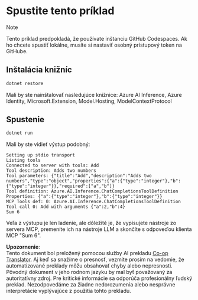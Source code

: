 <!--
CO_OP_TRANSLATOR_METADATA:
{
  "original_hash": "24b8b80f2e64a0ee05d1fc394c158638",
  "translation_date": "2025-05-17T10:44:07+00:00",
  "source_file": "03-GettingStarted/03-llm-client/solution/dotnet/README.md",
  "language_code": "sk"
}
-->
# Spustite tento príklad

> [!NOTE]
> Tento príklad predpokladá, že používate inštanciu GitHub Codespaces. Ak ho chcete spustiť lokálne, musíte si nastaviť osobný prístupový token na GitHube.

## Inštalácia knižníc

```sh
dotnet restore
```

Mali by ste nainštalovať nasledujúce knižnice: Azure AI Inference, Azure Identity, Microsoft.Extension, Model.Hosting, ModelContextProtocol

## Spustenie

```sh 
dotnet run
```

Mali by ste vidieť výstup podobný:

```text
Setting up stdio transport
Listing tools
Connected to server with tools: Add
Tool description: Adds two numbers
Tool parameters: {"title":"Add","description":"Adds two numbers","type":"object","properties":{"a":{"type":"integer"},"b":{"type":"integer"}},"required":["a","b"]}
Tool definition: Azure.AI.Inference.ChatCompletionsToolDefinition
Properties: {"a":{"type":"integer"},"b":{"type":"integer"}}
MCP Tools def: 0: Azure.AI.Inference.ChatCompletionsToolDefinition
Tool call 0: Add with arguments {"a":2,"b":4}
Sum 6
```

Veľa z výstupu je len ladenie, ale dôležité je, že vypisujete nástroje zo servera MCP, premeníte ich na nástroje LLM a skončíte s odpoveďou klienta MCP "Sum 6".

**Upozornenie**:  
Tento dokument bol preložený pomocou služby AI prekladu [Co-op Translator](https://github.com/Azure/co-op-translator). Aj keď sa snažíme o presnosť, vezmite prosím na vedomie, že automatizované preklady môžu obsahovať chyby alebo nepresnosti. Pôvodný dokument v jeho rodnom jazyku by mal byť považovaný za autoritatívny zdroj. Pre kritické informácie sa odporúča profesionálny ľudský preklad. Nezodpovedáme za žiadne nedorozumenia alebo nesprávne interpretácie vyplývajúce z použitia tohto prekladu.